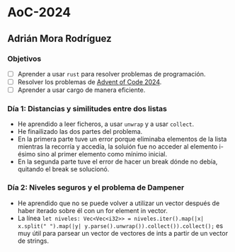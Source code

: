 # AoC-2024
## Adrián Mora Rodríguez
### Objetivos
- [ ] Aprender a usar `rust` para resolver problemas de programación.
- [ ] Resolver los problemas de [Advent of Code 2024](https://adventofcode.com/2024).
- [ ] Aprender a usar cargo de manera eficiente. 
### Día 1: Distancias y similitudes entre dos listas
- He aprendido a leer ficheros, a usar `unwrap` y a usar `collect`.
- He finailizado las dos partes del problema.
- En la primera parte tuve un error porque eliminaba elementos de la lista mientras la recorría y accedía, la soluión fue no acceder al elemento i-ésimo sino al primer elemento como mínimo inicial.
- En la segunda parte tuve el error de hacer un break dónde no debía, quitando el break se solucionó.
### Día 2: Niveles seguros y el problema de Dampener
- He aprendido que no se puede volver a utilizar un vector después de haber iterado sobre él con un for element in vector.
- La línea ```let niveles: Vec<Vec<i32>> = niveles.iter().map(|x| x.split(" ").map(|y| y.parse().unwrap()).collect()).collect();``` es muy útil para parsear un vector de vectores de ints a partir de un vector de strings.